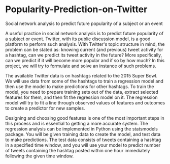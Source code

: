 # Popularity-Prediction-on-Twitter
Social network analysis to predict future popularity of a subject or an event

A useful practice in social network analysis is to predict future popularity of a subject or event. Twitter, with its public discussion model, is a good platform to perform such analysis. With Twitter's topic structure in mind, the problem can be stated as: knowing current (and previous) tweet activity for a hashtag, can we predict its tweet activity in the future? More specifically, can we predict if it will become more popular and if so by how much? In this project, we will try to formulate and solve an instance of such problems.

The available Twitter data is on hashtags related to the 2015 Super Bowl. We will use data from some of the hashtags to train a regression model and then use the model to make predictions for other hashtags. To train the model, you need to prepare training sets out of the data, extract selected features for them, and then fit the regression model on it. The regression model will try to fit a line through observed values of features and outcomes to create a predictor for new samples. 

Designing and choosing good features is one of the most important steps in this process and is essential to getting a more accurate system. The regression analysis can be implemented in Python using the statsmodels package. You will be given training data to create the model, and test data to make predictions. The test data consists of tweets containing a hashtag in a specified time window, and you will use your model to predict number of tweets containing the hashtag posted within one hour immediately following the given time window.

